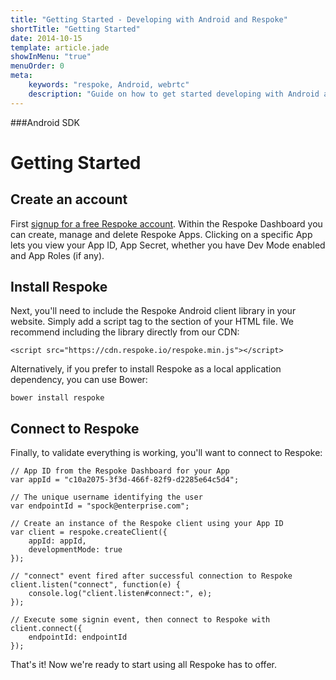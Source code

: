 ```yaml
---
title: "Getting Started - Developing with Android and Respoke"
shortTitle: "Getting Started"
date: 2014-10-15
template: article.jade
showInMenu: "true"
menuOrder: 0
meta:
    keywords: "respoke, Android, webrtc"
    description: "Guide on how to get started developing with Android and Respoke."
---
```


###Android SDK
# Getting Started

## Create an account

First [signup for a free Respoke account](https://portal.respoke.io/#/signup). Within the Respoke Dashboard you can create, manage and delete Respoke Apps. Clicking on a specific App lets you view your App ID, App Secret, whether you have Dev Mode enabled and App Roles (if any).

## Install Respoke

Next, you'll need to include the Respoke Android client library in your website. Simply add a script tag to the <head> section of your HTML file. We recommend including the library directly from our CDN: 
  
    <script src="https://cdn.respoke.io/respoke.min.js"></script>

Alternatively, if you prefer to install Respoke as a local application dependency, you can use Bower:

    bower install respoke
    
## Connect to Respoke

Finally, to validate everything is working, you'll want to connect to Respoke:

    // App ID from the Respoke Dashboard for your App
    var appId = "c10a2075-3f3d-466f-82f9-d2285e64c5d4";
    
    // The unique username identifying the user
    var endpointId = "spock@enterprise.com";
    
    // Create an instance of the Respoke client using your App ID
    var client = respoke.createClient({
        appId: appId,
        developmentMode: true
    });
    
    // "connect" event fired after successful connection to Respoke
    client.listen("connect", function(e) {
        console.log("client.listen#connect:", e);
    });
    
    // Execute some signin event, then connect to Respoke with
    client.connect({
        endpointId: endpointId
    });

That's it! Now we're ready to start using all Respoke has to offer.
    
